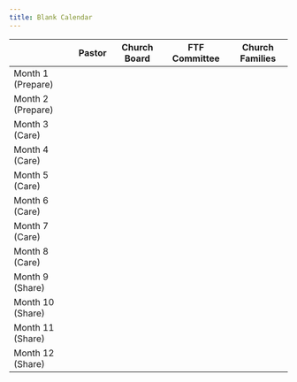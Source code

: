 ```yaml
---
title: Blank Calendar
---
```


| | Pastor | Church Board | FTF Committee | Church Families |
| --- | --- | --- | --- | --- |
| Month 1 (Prepare) | | | | |
| Month 2 (Prepare) | | | | |
| Month 3 (Care) | | | | |
| Month 4 (Care) | | | | |
| Month 5 (Care) | | | | |
| Month 6 (Care) | | | | |
| Month 7 (Care) | | | | |
| Month 8 (Care) | | | | |
| Month 9 (Share) | | | | |
| Month 10 (Share) | | | | |
| Month 11 (Share) | | | | |
| Month 12 (Share) | | | | |